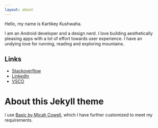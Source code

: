 ```yaml
---
layout: about
---
```


Hello, my name is Kartikey Kushwaha.

I am an Android developer and a design nerd. I love building aesthetically pleasing apps with a lot of effort towards user experience. I have an undying love for running, reading and exploring mountains.

## Links
- [Stackoverflow](https://stackoverflow.com/users/1102691/krtkush)
- [LinkedIn](https://www.linkedin.com/in/krtkush/)
- [VSCO](https://vsco.co/krtkush/images/1)

# About this Jekyll theme
I use [Basic by Micah Cowell](http://jekyllthemes.org/themes/basic/), which I have further customized to meet my requirements.
